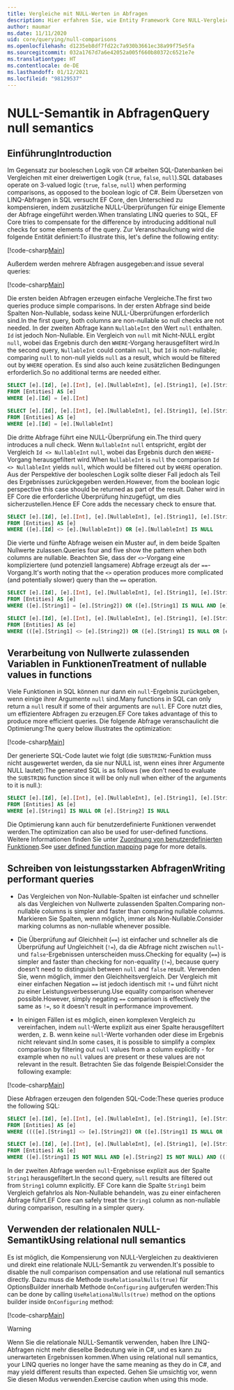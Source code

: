 ```yaml
---
title: Vergleiche mit NULL-Werten in Abfragen
description: Hier erfahren Sie, wie Entity Framework Core NULL-Vergleiche in Abfragen verarbeitet.
author: maumar
ms.date: 11/11/2020
uid: core/querying/null-comparisons
ms.openlocfilehash: d1235eb8df7fd22c7a930b3661ec38a99f75e5fa
ms.sourcegitcommit: 032a1767d7a6e42052a005f660b80372c6521e7e
ms.translationtype: HT
ms.contentlocale: de-DE
ms.lasthandoff: 01/12/2021
ms.locfileid: "98129537"
---
```

# <a name="query-null-semantics"></a><span data-ttu-id="16fe2-103">NULL-Semantik in Abfragen</span><span class="sxs-lookup"><span data-stu-id="16fe2-103">Query null semantics</span></span>

## <a name="introduction"></a><span data-ttu-id="16fe2-104">Einführung</span><span class="sxs-lookup"><span data-stu-id="16fe2-104">Introduction</span></span>

<span data-ttu-id="16fe2-105">Im Gegensatz zur booleschen Logik von C# arbeiten SQL-Datenbanken bei Vergleichen mit einer dreiwertigen Logik (`true`, `false`, `null`).</span><span class="sxs-lookup"><span data-stu-id="16fe2-105">SQL databases operate on 3-valued logic (`true`, `false`, `null`) when performing comparisons, as opposed to the boolean logic of C#.</span></span> <span data-ttu-id="16fe2-106">Beim Übersetzen von LINQ-Abfragen in SQL versucht EF Core, den Unterschied zu kompensieren, indem zusätzliche NULL-Überprüfungen für einige Elemente der Abfrage eingeführt werden.</span><span class="sxs-lookup"><span data-stu-id="16fe2-106">When translating LINQ queries to SQL, EF Core tries to compensate for the difference by introducing additional null checks for some elements of the query.</span></span>
<span data-ttu-id="16fe2-107">Zur Veranschaulichung wird die folgende Entität definiert:</span><span class="sxs-lookup"><span data-stu-id="16fe2-107">To illustrate this, let's define the following entity:</span></span>

[!code-csharp[Main](../../../samples/core/Querying/NullSemantics/NullSemanticsEntity.cs#Entity)]

<span data-ttu-id="16fe2-108">Außerdem werden mehrere Abfragen ausgegeben:</span><span class="sxs-lookup"><span data-stu-id="16fe2-108">and issue several queries:</span></span>

[!code-csharp[Main](../../../samples/core/Querying/NullSemantics/Program.cs#BasicExamples)]

<span data-ttu-id="16fe2-109">Die ersten beiden Abfragen erzeugen einfache Vergleiche.</span><span class="sxs-lookup"><span data-stu-id="16fe2-109">The first two queries produce simple comparisons.</span></span> <span data-ttu-id="16fe2-110">In der ersten Abfrage sind beide Spalten Non-Nullable, sodass keine NULL-Überprüfungen erforderlich sind.</span><span class="sxs-lookup"><span data-stu-id="16fe2-110">In the first query, both columns are non-nullable so null checks are not needed.</span></span> <span data-ttu-id="16fe2-111">In der zweiten Abfrage kann `NullableInt` den Wert `null` enthalten. `Id` ist jedoch Non-Nullable. Ein Vergleich von `null` mit Nicht-NULL ergibt `null`, wobei das Ergebnis durch den `WHERE`-Vorgang herausgefiltert wird.</span><span class="sxs-lookup"><span data-stu-id="16fe2-111">In the second query, `NullableInt` could contain `null`, but `Id` is non-nullable; comparing `null` to non-null yields `null` as a result, which would be filtered out by `WHERE` operation.</span></span> <span data-ttu-id="16fe2-112">Es sind also auch keine zusätzlichen Bedingungen erforderlich.</span><span class="sxs-lookup"><span data-stu-id="16fe2-112">So no additional terms are needed either.</span></span>

```sql
SELECT [e].[Id], [e].[Int], [e].[NullableInt], [e].[String1], [e].[String2]
FROM [Entities] AS [e]
WHERE [e].[Id] = [e].[Int]

SELECT [e].[Id], [e].[Int], [e].[NullableInt], [e].[String1], [e].[String2]
FROM [Entities] AS [e]
WHERE [e].[Id] = [e].[NullableInt]
```

<span data-ttu-id="16fe2-113">Die dritte Abfrage führt eine NULL-Überprüfung ein.</span><span class="sxs-lookup"><span data-stu-id="16fe2-113">The third query introduces a null check.</span></span> <span data-ttu-id="16fe2-114">Wenn `NullableInt` `null` entspricht, ergibt der Vergleich `Id <> NullableInt` `null`, wobei das Ergebnis durch den `WHERE`-Vorgang herausgefiltert wird.</span><span class="sxs-lookup"><span data-stu-id="16fe2-114">When `NullableInt` is `null` the comparison `Id <> NullableInt` yields `null`, which would be filtered out by `WHERE` operation.</span></span> <span data-ttu-id="16fe2-115">Aus der Perspektive der booleschen Logik sollte dieser Fall jedoch als Teil des Ergebnisses zurückgegeben werden.</span><span class="sxs-lookup"><span data-stu-id="16fe2-115">However, from the boolean logic perspective this case should be returned as part of the result.</span></span> <span data-ttu-id="16fe2-116">Daher wird in EF Core die erforderliche Überprüfung hinzugefügt, um dies sicherzustellen.</span><span class="sxs-lookup"><span data-stu-id="16fe2-116">Hence EF Core adds the necessary check to ensure that.</span></span>

```sql
SELECT [e].[Id], [e].[Int], [e].[NullableInt], [e].[String1], [e].[String2]
FROM [Entities] AS [e]
WHERE ([e].[Id] <> [e].[NullableInt]) OR [e].[NullableInt] IS NULL
```

<span data-ttu-id="16fe2-117">Die vierte und fünfte Abfrage weisen ein Muster auf, in dem beide Spalten Nullwerte zulassen.</span><span class="sxs-lookup"><span data-stu-id="16fe2-117">Queries four and five show the pattern when both columns are nullable.</span></span> <span data-ttu-id="16fe2-118">Beachten Sie, dass der `<>`-Vorgang eine kompliziertere (und potenziell langsamere) Abfrage erzeugt als der `==`-Vorgang.</span><span class="sxs-lookup"><span data-stu-id="16fe2-118">It's worth noting that the `<>` operation produces more complicated (and potentially slower) query than the `==` operation.</span></span>

```sql
SELECT [e].[Id], [e].[Int], [e].[NullableInt], [e].[String1], [e].[String2]
FROM [Entities] AS [e]
WHERE ([e].[String1] = [e].[String2]) OR ([e].[String1] IS NULL AND [e].[String2] IS NULL)

SELECT [e].[Id], [e].[Int], [e].[NullableInt], [e].[String1], [e].[String2]
FROM [Entities] AS [e]
WHERE (([e].[String1] <> [e].[String2]) OR ([e].[String1] IS NULL OR [e].[String2] IS NULL)) AND ([e].[String1] IS NOT NULL OR [e].[String2] IS NOT NULL)
```

## <a name="treatment-of-nullable-values-in-functions"></a><span data-ttu-id="16fe2-119">Verarbeitung von Nullwerte zulassenden Variablen in Funktionen</span><span class="sxs-lookup"><span data-stu-id="16fe2-119">Treatment of nullable values in functions</span></span>

<span data-ttu-id="16fe2-120">Viele Funktionen in SQL können nur dann ein `null`-Ergebnis zurückgeben, wenn einige ihrer Argumente `null` sind.</span><span class="sxs-lookup"><span data-stu-id="16fe2-120">Many functions in SQL can only return a `null` result if some of their arguments are `null`.</span></span> <span data-ttu-id="16fe2-121">EF Core nutzt dies, um effizientere Abfragen zu erzeugen.</span><span class="sxs-lookup"><span data-stu-id="16fe2-121">EF Core takes advantage of this to produce more efficient queries.</span></span>
<span data-ttu-id="16fe2-122">Die folgende Abfrage veranschaulicht die Optimierung:</span><span class="sxs-lookup"><span data-stu-id="16fe2-122">The query below illustrates the optimization:</span></span>

[!code-csharp[Main](../../../samples/core/Querying/NullSemantics/Program.cs#Functions)]

<span data-ttu-id="16fe2-123">Der generierte SQL-Code lautet wie folgt (die `SUBSTRING`-Funktion muss nicht ausgewertet werden, da sie nur NULL ist, wenn eines ihrer Argumente NULL lautet):</span><span class="sxs-lookup"><span data-stu-id="16fe2-123">The generated SQL is as follows (we don't need to evaluate the `SUBSTRING` function since it will be only null when either of the arguments to it is null.):</span></span>

```sql
SELECT [e].[Id], [e].[Int], [e].[NullableInt], [e].[String1], [e].[String2]
FROM [Entities] AS [e]
WHERE [e].[String1] IS NULL OR [e].[String2] IS NULL
```

<span data-ttu-id="16fe2-124">Die Optimierung kann auch für benutzerdefinierte Funktionen verwendet werden.</span><span class="sxs-lookup"><span data-stu-id="16fe2-124">The optimization can also be used for user-defined functions.</span></span> <span data-ttu-id="16fe2-125">Weitere Informationen finden Sie unter [Zuordnung von benutzerdefinierten Funktionen](xref:core/querying/user-defined-function-mapping#configuring-nullability-of-user-defined-function-based-on-its-arguments).</span><span class="sxs-lookup"><span data-stu-id="16fe2-125">See [user defined function mapping](xref:core/querying/user-defined-function-mapping#configuring-nullability-of-user-defined-function-based-on-its-arguments) page for more details.</span></span>

## <a name="writing-performant-queries"></a><span data-ttu-id="16fe2-126">Schreiben von leistungsstarken Abfragen</span><span class="sxs-lookup"><span data-stu-id="16fe2-126">Writing performant queries</span></span>

- <span data-ttu-id="16fe2-127">Das Vergleichen von Non-Nullable-Spalten ist einfacher und schneller als das Vergleichen von Nullwerte zulassenden Spalten.</span><span class="sxs-lookup"><span data-stu-id="16fe2-127">Comparing non-nullable columns is simpler and faster than comparing nullable columns.</span></span> <span data-ttu-id="16fe2-128">Markieren Sie Spalten, wenn möglich, immer als Non-Nullable.</span><span class="sxs-lookup"><span data-stu-id="16fe2-128">Consider marking columns as non-nullable whenever possible.</span></span>

- <span data-ttu-id="16fe2-129">Die Überprüfung auf Gleichheit (`==`) ist einfacher und schneller als die Überprüfung auf Ungleichheit (`!=`), da die Abfrage nicht zwischen `null`- und `false`-Ergebnissen unterscheiden muss.</span><span class="sxs-lookup"><span data-stu-id="16fe2-129">Checking for equality (`==`) is simpler and faster than checking for non-equality (`!=`), because query doesn't need to distinguish between `null` and `false` result.</span></span> <span data-ttu-id="16fe2-130">Verwenden Sie, wenn möglich, immer den Gleichheitsvergleich. Der Vergleich mit einer einfachen Negation `==` ist jedoch identisch mit `!=` und führt nicht zu einer Leistungsverbesserung.</span><span class="sxs-lookup"><span data-stu-id="16fe2-130">Use equality comparison whenever possible.However, simply negating `==` comparison is effectively the same as `!=`, so it doesn't result in performance improvement.</span></span>

- <span data-ttu-id="16fe2-131">In einigen Fällen ist es möglich, einen komplexen Vergleich zu vereinfachen, indem `null`-Werte explizit aus einer Spalte herausgefiltert werden, z. B. wenn keine `null`-Werte vorhanden oder diese im Ergebnis nicht relevant sind.</span><span class="sxs-lookup"><span data-stu-id="16fe2-131">In some cases, it is possible to simplify a complex comparison by filtering out `null` values from a column explicitly - for example when no `null` values are present or these values are not relevant in the result.</span></span> <span data-ttu-id="16fe2-132">Betrachten Sie das folgende Beispiel:</span><span class="sxs-lookup"><span data-stu-id="16fe2-132">Consider the following example:</span></span>

[!code-csharp[Main](../../../samples/core/Querying/NullSemantics/Program.cs#ManualOptimization)]

<span data-ttu-id="16fe2-133">Diese Abfragen erzeugen den folgenden SQL-Code:</span><span class="sxs-lookup"><span data-stu-id="16fe2-133">These queries produce the following SQL:</span></span>

```sql
SELECT [e].[Id], [e].[Int], [e].[NullableInt], [e].[String1], [e].[String2]
FROM [Entities] AS [e]
WHERE ((([e].[String1] <> [e].[String2]) OR ([e].[String1] IS NULL OR [e].[String2] IS NULL)) AND ([e].[String1] IS NOT NULL OR [e].[String2] IS NOT NULL)) OR ((CAST(LEN([e].[String1]) AS int) = CAST(LEN([e].[String2]) AS int)) OR ([e].[String1] IS NULL AND [e].[String2] IS NULL))

SELECT [e].[Id], [e].[Int], [e].[NullableInt], [e].[String1], [e].[String2]
FROM [Entities] AS [e]
WHERE ([e].[String1] IS NOT NULL AND [e].[String2] IS NOT NULL) AND (([e].[String1] <> [e].[String2]) OR (CAST(LEN([e].[String1]) AS int) = CAST(LEN([e].[String2]) AS int)))
```

<span data-ttu-id="16fe2-134">In der zweiten Abfrage werden `null`-Ergebnisse explizit aus der Spalte `String1` herausgefiltert.</span><span class="sxs-lookup"><span data-stu-id="16fe2-134">In the second query, `null` results are filtered out from `String1` column explicitly.</span></span> <span data-ttu-id="16fe2-135">EF Core kann die Spalte `String1` beim Vergleich gefahrlos als Non-Nullable behandeln, was zu einer einfacheren Abfrage führt.</span><span class="sxs-lookup"><span data-stu-id="16fe2-135">EF Core can safely treat the `String1` column as non-nullable during comparison, resulting in a simpler query.</span></span>

## <a name="using-relational-null-semantics"></a><span data-ttu-id="16fe2-136">Verwenden der relationalen NULL-Semantik</span><span class="sxs-lookup"><span data-stu-id="16fe2-136">Using relational null semantics</span></span>

<span data-ttu-id="16fe2-137">Es ist möglich, die Kompensierung von NULL-Vergleichen zu deaktivieren und direkt eine relationale NULL-Semantik zu verwenden.</span><span class="sxs-lookup"><span data-stu-id="16fe2-137">It's possible to disable the null comparison compensation and use relational null semantics directly.</span></span> <span data-ttu-id="16fe2-138">Dazu muss die Methode `UseRelationalNulls(true)` für OptionsBuilder innerhalb Methode `OnConfiguring` aufgerufen werden:</span><span class="sxs-lookup"><span data-stu-id="16fe2-138">This can be done by calling `UseRelationalNulls(true)` method on the options builder inside `OnConfiguring` method:</span></span>

[!code-csharp[Main](../../../samples/core/Querying/NullSemantics/NullSemanticsContext.cs#UseRelationalNulls)]

> [!WARNING]
> <span data-ttu-id="16fe2-139">Wenn Sie die relationale NULL-Semantik verwenden, haben Ihre LINQ-Abfragen nicht mehr dieselbe Bedeutung wie in C#, und es kann zu unerwarteten Ergebnissen kommen.</span><span class="sxs-lookup"><span data-stu-id="16fe2-139">When using relational null semantics, your LINQ queries no longer have the same meaning as they do in C#, and may yield different results than expected.</span></span> <span data-ttu-id="16fe2-140">Gehen Sie umsichtig vor, wenn Sie diesen Modus verwenden.</span><span class="sxs-lookup"><span data-stu-id="16fe2-140">Exercise caution when using this mode.</span></span>
